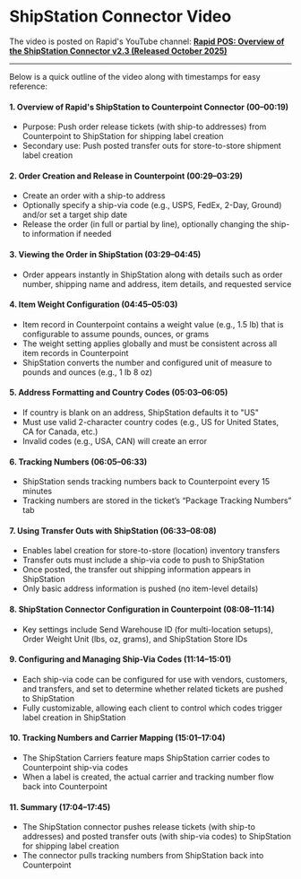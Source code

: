# ShipStation Connector Video

The video is posted on Rapid's YouTube channel: [**Rapid POS: Overview of the ShipStation Connector v2.3 (Released October 2025)**](https://youtube.com/watch?v=lj0hBLYEE0s)

---

Below is a quick outline of the video along with timestamps for easy reference:

#### 1. Overview of Rapid's ShipStation to Counterpoint Connector (00–00:19)  
- Purpose: Push order release tickets (with ship-to addresses) from Counterpoint to ShipStation for shipping label creation
- Secondary use: Push posted transfer outs for store-to-store shipment label creation

#### 2. Order Creation and Release in Counterpoint (00:29–03:29)  
- Create an order with a ship-to address
- Optionally specify a ship-via code (e.g., USPS, FedEx, 2-Day, Ground) and/or set a target ship date
- Release the order (in full or partial by line), optionally changing the ship-to information if needed

#### 3. Viewing the Order in ShipStation (03:29–04:45)  
- Order appears instantly in ShipStation along with details such as order number, shipping name and address, item details, and requested service

#### 4. Item Weight Configuration (04:45–05:03)  
- Item record in Counterpoint contains a weight value (e.g., 1.5 lb) that is configurable to assume pounds, ounces, or grams
- The weight setting applies globally and must be consistent across all item records in Counterpoint
- ShipStation converts the number and configured unit of measure to pounds and ounces (e.g., 1 lb 8 oz) 

#### 5. Address Formatting and Country Codes (05:03–06:05)  
- If country is blank on an address, ShipStation defaults it to "US"
- Must use valid 2-character country codes (e.g., US for United States, CA for Canada, etc.)
- Invalid codes (e.g., USA, CAN) will create an error

#### 6. Tracking Numbers (06:05–06:33)  
- ShipStation sends tracking numbers back to Counterpoint every 15 minutes
- Tracking numbers are stored in the ticket’s “Package Tracking Numbers” tab

#### 7. Using Transfer Outs with ShipStation (06:33–08:08)  
- Enables label creation for store-to-store (location) inventory transfers
- Transfer outs must include a ship-via code to push to ShipStation
- Once posted, the transfer out shipping information appears in ShipStation
- Only basic address information is pushed (no item-level details)

#### 8. ShipStation Connector Configuration in Counterpoint (08:08–11:14)  
- Key settings include Send Warehouse ID (for multi-location setups), Order Weight Unit (lbs, oz, grams), and ShipStation Store IDs

#### 9. Configuring and Managing Ship-Via Codes (11:14–15:01)  
- Each ship-via code can be configured for use with vendors, customers, and transfers, and set to determine whether related tickets are pushed to ShipStation
- Fully customizable, allowing each client to control which codes trigger label creation in ShipStation

#### 10. Tracking Numbers and Carrier Mapping (15:01–17:04)    
- The ShipStation Carriers feature maps ShipStation carrier codes to Counterpoint ship-via codes
- When a label is created, the actual carrier and tracking number flow back into Counterpoint

#### 11. Summary (17:04–17:45)  
- The ShipStation connector pushes release tickets (with ship-to addresses) and posted transfer outs (with ship-via codes) to ShipStation for shipping label creation
- The connector pulls tracking numbers from ShipStation back into Counterpoint
